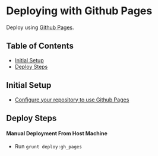 # Deploying with Github Pages

Deploy using [Github Pages](https://pages.github.com/).

## Table of Contents

* [Initial Setup](#initial-setup)
* [Deploy Steps](#deploy-steps)

## Initial Setup

- [Configure your repository to use Github Pages](https://help.github.com/articles/configuring-a-publishing-source-for-github-pages/)

## Deploy Steps

#### Manual Deployment From Host Machine

* Run `grunt deploy:gh_pages`
